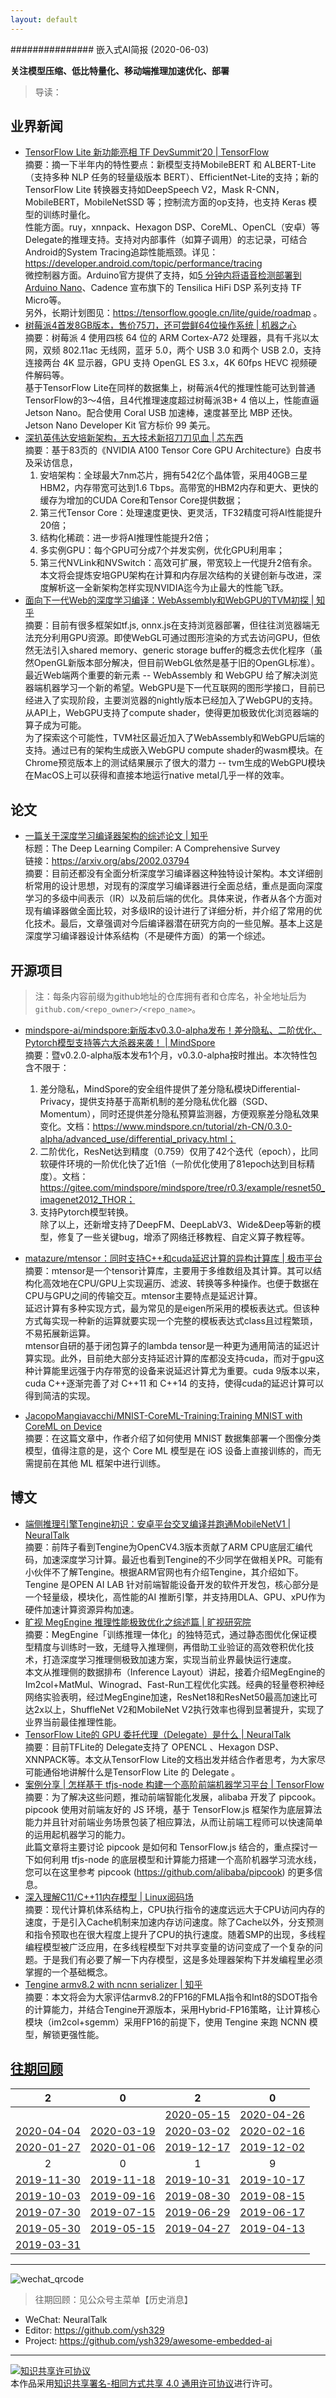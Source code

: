 ```yaml
---
layout: default
---
```


############### 嵌入式AI简报 (2020-06-03)

**关注模型压缩、低比特量化、移动端推理加速优化、部署**  

> 导读：

## 业界新闻

- [TensorFlow Lite 新功能亮相 TF DevSummit‘20 | TensorFlow](https://mp.weixin.qq.com/s/G-LyRhJwhYk1rvj6vmMFLg)  
摘要：摘一下半年内的特性要点：新模型支持MobileBERT 和 ALBERT-Lite（支持多种 NLP 任务的轻量级版本 BERT）、EfficientNet-Lite的支持；新的 TensorFlow Lite 转换器支持如DeepSpeech V2，Mask R-CNN，MobileBERT，MobileNetSSD 等；控制流方面的op支持，也支持 Keras 模型的训练时量化。  
性能方面。ruy，xnnpack、Hexagon DSP、CoreML、OpenCL（安卓）等Delegate的推理支持。支持对内部事件（如算子调用）的志记录，可结合Android的System Tracing追踪性能瓶颈。详见：https://developer.android.com/topic/performance/tracing  
微控制器方面。Arduino官方提供了支持，如[5 分钟内将语音检测部署到 Arduino Nano](https://mp.weixin.qq.com/s/2rEM7T5WiaS8ft4WLYCNsg)、Cadence 宣布旗下的 Tensilica HiFi DSP 系列支持 TF Micro等。  
另外，长期计划图见：https://tensorflow.google.cn/lite/guide/roadmap 。  
- [树莓派4首发8GB版本，售价75刀，还可尝鲜64位操作系统 | 机器之心](https://mp.weixin.qq.com/s/QnaX9_JcBuF4kVSpcD-O7Q)  
摘要：树莓派 4 使用四核 64 位的 ARM Cortex-A72 处理器，具有千兆以太网，双频 802.11ac 无线网，蓝牙 5.0，两个 USB 3.0 和两个 USB 2.0，支持连接两台 4K 显示器，GPU 支持 OpenGL ES 3.x，4K 60fps HEVC 视频硬件解码等。  
基于TensorFlow Lite在同样的数据集上，树莓派4代的推理性能可达到普通TensorFlow的3～4倍，且4代推理速度超过树莓派3B+ 4 倍以上，性能直逼 Jetson Nano。配合使用 Coral USB 加速棒，速度甚至比 MBP 还快。Jetson Nano Developer Kit 官方标价 99 美元。  
- [深扒英伟达安培新架构，五大技术新招刀刀见血 | 芯东西](https://mp.weixin.qq.com/s/SXQ7eGNvVsOJUJHLEkIKUg)  
摘要：基于83页的《NVIDIA A100 Tensor Core GPU Architecture》白皮书及采访信息，
  1. 安培架构：全球最大7nm芯片，拥有542亿个晶体管，采用40GB三星HBM2，内存带宽可达到1.6 Tbps。高带宽的HBM2内存和更大、更快的缓存为增加的CUDA Core和Tensor Core提供数据；
  2. 第三代Tensor Core：处理速度更快、更灵活，TF32精度可将AI性能提升20倍；
  3. 结构化稀疏：进一步将AI推理性能提升2倍；
  4. 多实例GPU：每个GPU可分成7个并发实例，优化GPU利用率；
  5. 第三代NVLink和NVSwitch：高效可扩展，带宽较上一代提升2倍有余。
本文将会提炼安培GPU架构在计算和内存层次结构的关键创新与改进，深度解析这一全新架构怎样实现NVIDIA迄今为止最大的性能飞跃。  
- [面向下一代Web的深度学习编译：WebAssembly和WebGPU的TVM初探 | 知乎](https://zhuanlan.zhihu.com/p/141008345)  
摘要：目前有很多框架如tf.js, onnx.js在支持浏览器部署，但往往浏览器端无法充分利用GPU资源。即使WebGL可通过图形渲染的方式去访问GPU，但依然无法引入shared memory、generic storage buffer的概念去优化程序（虽然OpenGL新版本部分解决，但目前WebGL依然是基于旧的OpenGL标准）。  
最近Web端两个重要的新元素 -- WebAssembly 和 WebGPU 给了解决浏览器端机器学习一个新的希望。WebGPU是下一代互联网的图形学接口，目前已经进入了实现阶段，主要浏览器的nightly版本已经加入了WebGPU的支持。从API上，WebGPU支持了compute shader，使得更加极致优化浏览器端的算子成为可能。  
为了探索这个可能性，TVM社区最近加入了WebAssembly和WebGPU后端的支持。通过已有的架构生成嵌入WebGPU compute shader的wasm模块。在Chrome预览版本上的测试结果展示了很大的潜力 -- tvm生成的WebGPU模块在MacOS上可以获得和直接本地运行native metal几乎一样的效率。


## 论文


- [一篇关于深度学习编译器架构的综述论文 | 知乎](https://zhuanlan.zhihu.com/p/139552817)  
标题：The Deep Learning Compiler: A Comprehensive Survey  
链接：https://arxiv.org/abs/2002.03794  
摘要：目前还都没有全面分析深度学习编译器这种独特设计架构。本文详细剖析常用的设计思想，对现有的深度学习编译器进行全面总结，重点是面向深度学习的多级中间表示（IR）以及前后端的优化。具体来说，作者从各个方面对现有编译器做全面比较，对多级IR的设计进行了详细分析，并介绍了常用的优化技术。最后，文章强调对今后编译器潜在研究方向的一些见解。基本上这是深度学习编译器设计体系结构（不是硬件方面）的第一个综述。  

## 开源项目

> 注：每条内容前缀为github地址的仓库拥有者和仓库名，补全地址后为`github.com/<repo_owner>/<repo_name>`。

- [mindspore-ai/mindspore:新版本v0.3.0-alpha发布！差分隐私、二阶优化、Pytorch模型支持等六大杀器来袭！ | MindSpore](https://mp.weixin.qq.com/s/5dvKTKgXt1Rl6hdKwWPr2A)  
摘要：暨v0.2.0-alpha版本发布1个月，v0.3.0-alpha按时推出。本次特性包含不限于：
  1. 差分隐私，MindSpore的安全组件提供了差分隐私模块Differential-Privacy，提供支持基于高斯机制的差分隐私优化器（SGD、Momentum），同时还提供差分隐私预算监测器，方便观察差分隐私效果变化。文档：https://www.mindspore.cn/tutorial/zh-CN/0.3.0-alpha/advanced_use/differential_privacy.html；  
  2. 二阶优化，ResNet达到精度（0.759）仅用了42个迭代（epoch），比同软硬件环境的一阶优化快了近1倍（一阶优化使用了81epoch达到目标精度）。文档：https://gitee.com/mindspore/mindspore/tree/r0.3/example/resnet50_imagenet2012_THOR；
  3. 支持Pytorch模型转换。  
除了以上，还新增支持了DeepFM、DeepLabV3、Wide&Deep等新的模型，修复了一些关键bug，增添了网络迁移教程、自定义算子教程等。  
- [matazure/mtensor：同时支持C++和cuda延迟计算的异构计算库 | 极市平台](https://mp.weixin.qq.com/s/3Z_ZvJ7p2z-TqfHwtCp_5Q)  
摘要：mtensor是一个tensor计算库，主要用于多维数组及其计算。其可以结构化高效地在CPU/GPU上实现遍历、滤波、转换等多种操作。也便于数据在CPU与GPU之间的传输交互。mtensor主要特点是延迟计算。  
延迟计算有多种实现方式，最为常见的是eigen所采用的模板表达式。但该种方式每实现一种新的运算就要实现一个完整的模板表达式class且过程繁琐，不易拓展新运算。  
mtensor自研的基于闭包算子的lambda tensor是一种更为通用简洁的延迟计算实现。此外，目前绝大部分支持延迟计算的库都没支持cuda，而对于gpu这种计算能里远强于内存带宽的设备来说延迟计算尤为重要。cuda 9版本以来，cuda C++逐渐完善了对 C++11 和 C++14 的支持，使得cuda的延迟计算可以得到简洁的实现。  

- [JacopoMangiavacchi/MNIST-CoreML-Training:Training MNIST with CoreML on Device](https://mp.weixin.qq.com/s/JNYjA7hctJlkwW6prUEEvQ)  
摘要：在这篇文章中，作者介绍了如何使用 MNIST 数据集部署一个图像分类模型，值得注意的是，这个 Core ML 模型是在 iOS 设备上直接训练的，而无需提前在其他 ML 框架中进行训练。


## 博文

- [端侧推理引擎Tengine初识：安卓平台交叉编译并跑通MobileNetV1 | NeuralTalk](https://mp.weixin.qq.com/s/8NZohymDz9F6llOUOCUVuw)  
摘要：前阵子看到Tengine为OpenCV4.3版本贡献了ARM CPU底层汇编代码，加速深度学习计算。最近也看到Tengine的不少同学在做相关PR。可能有小伙伴不了解Tengine。根据ARM官网也有介绍Tengine，其介绍如下。Tengine 是OPEN AI LAB 针对前端智能设备开发的软件开发包，核心部分是一个轻量级，模块化，高性能的AI 推断引擎，并支持用DLA、GPU、xPU作为硬件加速计算资源异构加速。  
- [旷视 MegEngine 推理性能极致优化之综述篇 | 旷视研究院](https://mp.weixin.qq.com/s/FKIibmuNrpSnR7tXlXs8Pg)  
摘要：MegEngine「训练推理一体化」的独特范式，通过静态图优化保证模型精度与训练时一致，无缝导入推理侧，再借助工业验证的高效卷积优化技术，打造深度学习推理侧极致加速方案，实现当前业界最快运行速度。  
本文从推理侧的数据排布（Inference Layout）讲起，接着介绍MegEngine的Im2col+MatMul、Winograd、Fast-Run工程优化实践。经典的轻量卷积神经网络实验表明，经过MegEngine加速，ResNet18和ResNet50最高加速比可达2x以上，ShuffleNet V2和MobileNet V2执行效率也得到显著提升，实现了业界当前最佳推理性能。  
- [TensorFlow Lite的 GPU 委托代理（Delegate）是什么 | NeuralTalk](https://mp.weixin.qq.com/s/jxW7mcysdl-CsUHb5oYVVQ)  
摘要：目前TFLite的 Delegate支持了 OPENCL 、Hexagon DSP、XNNPACK等。本文从TensorFlow Lite的文档出发并结合作者思考，为大家尽可能通俗地讲解什么是TensorFlow Lite 的 Delegate 。  
- [案例分享 | 怎样基于 tfjs-node 构建一个高阶前端机器学习平台 | TensorFlow](https://mp.weixin.qq.com/s/KZZPh9N2tFdWEkfW_ODlHw)  
摘要：为了解决这些问题，推动前端智能化发展，alibaba 开发了 pipcook。pipcook 使用对前端友好的 JS 环境，基于 TensorFlow.js 框架作为底层算法能力并且针对前端业务场景包装了相应算法，从而让前端工程师可以快速简单的运用起机器学习的能力。  
此篇文章将主要讨论 pipcook 是如何和 TensorFlow.js 结合的，重点探讨一下如何利用 tfjs-node 的底层模型和计算能力搭建一个高阶机器学习流水线，您可以在这里参考 pipcook (https://github.com/alibaba/pipcook) 的更多信息。  
- [深入理解C11/C++11内存模型 | Linux阅码场](https://mp.weixin.qq.com/s/YV2lY9uUbWUq_HWh8z_hSw)  
摘要：现代计算机体系结构上，CPU执行指令的速度远远大于CPU访问内存的速度，于是引入Cache机制来加速内存访问速度。除了Cache以外，分支预测和指令预取也在很大程度上提升了CPU的执行速度。随着SMP的出现，多线程编程模型被广泛应用，在多线程模型下对共享变量的访问变成了一个复杂的问题。于是我们有必要了解一下内存模型，这是多处理器架构下并发编程里必须掌握的一个基础概念。  
- [Tengine armv8.2 with ncnn serializer | 知乎](https://zhuanlan.zhihu.com/p/140968716)  
摘要：本文将会为大家评估armv8.2的FP16的FMLA指令和Int8的SDOT指令的计算能力，并结合Tengine开源版本，采用Hybrid-FP16策略，让计算核心模块（im2col+sgemm）采用FP16的前提下，使用 Tengine 来跑 NCNN 模型，解锁更强性能。  


## [往期回顾](https://github.com/ysh329/awesome-embedded-ai)


| 2 | 0 | 2 | 0 |
|:---:|:---:|:---:|:---:|
|  |  | [2020-05-15](../embedded-ai-report/2020-05-15.md) | [2020-04-26](../embedded-ai-report/2020-04-26.md) |  
| [2020-04-04](../embedded-ai-report/2020-04-04.md) | [2020-03-19](../embedded-ai-report/2020-03-19.md) | [2020-03-02](../embedded-ai-report/2020-03-02.md) | [2020-02-16](../embedded-ai-report/2020-02-16.md) |  
| [2020-01-27](../embedded-ai-report/2020-01-27.md) | [2020-01-06](../embedded-ai-report/2020-01-06.md) | [2019-12-17](../embedded-ai-report/2019-12-17.md)  |  [2019-12-02](../embedded-ai-report/2019-12-02.md) |
| 2 | 0 | 1 | 9 |  
| [2019-11-30](../embedded-ai-report/2019-11-30.md) | [2019-11-18](../embedded-ai-report/2019-11-18.md) | [2019-10-31](../embedded-ai-report/2019-10-31.md)  |  [2019-10-17](../embedded-ai-report/2019-10-17.md) |  
| [2019-10-03](../embedded-ai-report/2019-10-03.md) | [2019-09-16](../embedded-ai-report/2019-09-16.md) | [2019-08-30](../embedded-ai-report/2019-08-30.md)  |  [2019-08-15](../embedded-ai-report/2019-08-15.md) |  
| [2019-07-30](../embedded-ai-report/2019-07-30.md) | [2019-07-15](../embedded-ai-report/2019-07-15.md) | [2019-06-29](../embedded-ai-report/2019-06-29.md)  |  [2019-06-17](../embedded-ai-report/2019-06-17.md) |  
| [2019-05-30](../embedded-ai-report/2019-05-30.md) | [2019-05-15](../embedded-ai-report/2019-05-15.md) | [2019-04-27](../embedded-ai-report/2019-04-27.md)  |  [2019-04-13](../embedded-ai-report/2019-04-13.md) |  
| [2019-03-31](../embedded-ai-report/2019-03-31.md) | | |  

----

![wechat_qrcode](../wechat_qrcode.jpg)

> 往期回顾：见公众号主菜单【历史消息】
- WeChat: NeuralTalk  
- Editor: https://github.com/ysh329  
- Project: https://github.com/ysh329/awesome-embedded-ai  

----

<a rel="license" href="http://creativecommons.org/licenses/by-sa/4.0/"><img alt="知识共享许可协议" style="border-width:0" src="https://i.creativecommons.org/l/by-sa/4.0/88x31.png" /></a><br />本作品采用<a rel="license" href="http://creativecommons.org/licenses/by-sa/4.0/">知识共享署名-相同方式共享 4.0 通用许可协议</a>进行许可。
